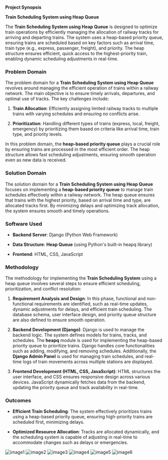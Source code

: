 **Project Synopsis**

**Train Scheduling System using Heap Queue**

The **Train Scheduling System using Heap Queue** is designed to optimize
train operations by efficiently managing the allocation of railway
tracks for arriving and departing trains. The system uses a heap-based
priority queue, ensuring trains are scheduled based on key factors such
as arrival time, train type (e.g., express, passenger, freight), and
priority. The heap structure ensures efficient, quick access to the
highest-priority train, enabling dynamic scheduling adjustments in
real-time.

### **Problem Domain**

The problem domain for a **Train Scheduling System using Heap Queue**
revolves around managing the efficient operation of trains within a
railway network. The main objective is to ensure timely arrivals,
departures, and optimal use of tracks. The key challenges include:

1.  **Train Allocation**: Efficiently assigning limited railway tracks
     to multiple trains with varying schedules and ensuring no
     conflicts arise.

2.  **Prioritization**: Handling different types of trains (express,
     local, freight, emergency) by prioritizing them based on criteria
     like arrival time, train type, and priority levels.

In this problem domain, the **heap-based priority queue** plays a
crucial role by ensuring trains are processed in the most efficient
order. The heap structure allows fast scheduling adjustments, ensuring
smooth operation even as new data is received.

### 

### 

### **Solution Domain**

The solution domain for a **Train Scheduling System using Heap Queue**
focuses on implementing a **heap-based priority queue** to manage train
schedules effectively within a railway network. The heap queue ensures
that trains with the highest priority, based on arrival time and type,
are allocated tracks first. By minimizing delays and optimizing track
allocation, the system ensures smooth and timely operations.

### **Software Used**

-   **Backend Server**: Django (Python Web Framework)

-   **Data Structure**: **Heap Queue** (using Python's built-in heapq library)

-   **Frontend**: HTML, CSS, JavaScript

### **Methodology**

The methodology for implementing the **Train Scheduling System** using a
heap queue involves several steps to ensure efficient scheduling,
prioritization, and conflict resolution:

1.  **Requirement Analysis and Design**: In this phase, functional and
     non-functional requirements are identified, such as real-time
     updates, dynamic adjustments for delays, and efficient train
     scheduling. The database schema, user interface design, and
     priority queue structure are also defined to ensure smooth
     operation.

2.  **Backend Development (Django)**: Django is used to manage the
     backend logic. The system defines models for trains, tracks, and
     schedules. The **heapq** module is used for implementing the
     heap-based priority queue to prioritize trains. Django handles
     core functionalities such as adding, modifying, and removing
     schedules. Additionally, the **Django Admin Panel** is used for
     managing train schedules, and real-time logs of train movements
     across multiple stations are displayed.

3.  **Frontend Development (HTML, CSS, JavaScript)**: HTML structures
     the user interface, and CSS ensures responsive design across
     various devices. JavaScript dynamically fetches data from the
     backend, updating the priority queue and track availability in
     real-time.

### **Outcomes**

-   **Efficient Train Scheduling**: The system effectively prioritizes
     trains using a heap-based priority queue, ensuring high-priority
     trains are scheduled first, minimizing delays.

-   **Optimized Resource Allocation**: Tracks are allocated dynamically,
     and the scheduling system is capable of adjusting in real-time to
     accommodate changes such as delays or emergencies.


![image1](https://github.com/user-attachments/assets/63d370d4-359d-4818-8e3b-ec3e73b71a16)
![image2](https://github.com/user-attachments/assets/b3531a8e-e75a-47e8-b881-f88189d56551)
![image3](https://github.com/user-attachments/assets/348c8d4d-842b-49d3-b607-8b147337bd9d)
![image4](https://github.com/user-attachments/assets/35f5c4b0-3be8-48db-9cc7-3aa779cced3e)
![image5](https://github.com/user-attachments/assets/90dc9bb3-a549-49cf-a65c-49c12e81c5b1)
![image6](https://github.com/user-attachments/assets/88ee7849-0c81-400a-ada4-408702e1b554)


